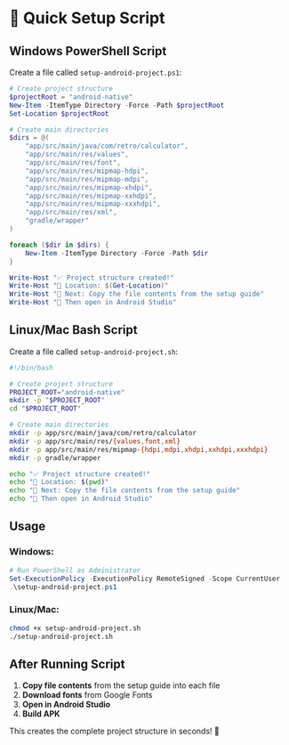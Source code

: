 # 🚀 Quick Setup Script

## **Windows PowerShell Script**

Create a file called `setup-android-project.ps1`:

```powershell
# Create project structure
$projectRoot = "android-native"
New-Item -ItemType Directory -Force -Path $projectRoot
Set-Location $projectRoot

# Create main directories
$dirs = @(
    "app/src/main/java/com/retro/calculator",
    "app/src/main/res/values",
    "app/src/main/res/font",
    "app/src/main/res/mipmap-hdpi",
    "app/src/main/res/mipmap-mdpi", 
    "app/src/main/res/mipmap-xhdpi",
    "app/src/main/res/mipmap-xxhdpi",
    "app/src/main/res/mipmap-xxxhdpi",
    "app/src/main/res/xml",
    "gradle/wrapper"
)

foreach ($dir in $dirs) {
    New-Item -ItemType Directory -Force -Path $dir
}

Write-Host "✅ Project structure created!"
Write-Host "📁 Location: $(Get-Location)"
Write-Host "🔧 Next: Copy the file contents from the setup guide"
Write-Host "🚀 Then open in Android Studio"
```

## **Linux/Mac Bash Script**

Create a file called `setup-android-project.sh`:

```bash
#!/bin/bash

# Create project structure
PROJECT_ROOT="android-native"
mkdir -p "$PROJECT_ROOT"
cd "$PROJECT_ROOT"

# Create main directories
mkdir -p app/src/main/java/com/retro/calculator
mkdir -p app/src/main/res/{values,font,xml}
mkdir -p app/src/main/res/mipmap-{hdpi,mdpi,xhdpi,xxhdpi,xxxhdpi}
mkdir -p gradle/wrapper

echo "✅ Project structure created!"
echo "📁 Location: $(pwd)"
echo "🔧 Next: Copy the file contents from the setup guide"
echo "🚀 Then open in Android Studio"
```

## **Usage**

### **Windows:**
```powershell
# Run PowerShell as Administrator
Set-ExecutionPolicy -ExecutionPolicy RemoteSigned -Scope CurrentUser
.\setup-android-project.ps1
```

### **Linux/Mac:**
```bash
chmod +x setup-android-project.sh
./setup-android-project.sh
```

## **After Running Script**

1. **Copy file contents** from the setup guide into each file
2. **Download fonts** from Google Fonts
3. **Open in Android Studio**
4. **Build APK**

This creates the complete project structure in seconds! 🎉